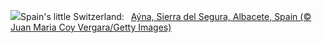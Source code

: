 ![](https://www.bing.com/th?id=OHR.AlbaceteSpain_EN-US7443919036_UHD.jpg&w=1000)Spain's little Switzerland:&nbsp;&ensp;[Aýna, Sierra del Segura, Albacete, Spain (© Juan Maria Coy Vergara/Getty Images)](https://www.bing.com/th?id=OHR.AlbaceteSpain_EN-US7443919036_UHD.jpg)
<br><br/>
